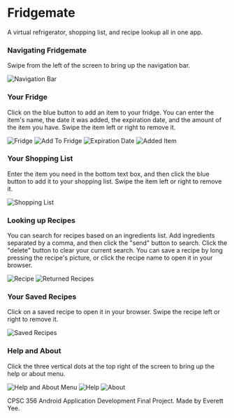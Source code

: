 # Fridgemate
A virtual refrigerator, shopping list, and recipe lookup all in one app.
### Navigating Fridgemate
Swipe from the left of the screen to bring up the navigation bar.

![](https://i.imgur.com/lg4zSQi.png "Navigation Bar")
### Your Fridge
Click on the blue button to add an item to your fridge. You can enter the item's name, the date it was added, the expiration date, and the amount of the item you have. Swipe the item left or right to remove it.

![](https://i.imgur.com/dIv98Am.png "Fridge")
![](https://i.imgur.com/WbhoXM3.png "Add To Fridge")
![](https://i.imgur.com/MO90y1X.png "Expiration Date")
![](https://i.imgur.com/gN7AiNp.png "Added Item") 
### Your Shopping List
Enter the item you need in the bottom text box, and then click the blue button to add it to your shopping list. Swipe the item left or right to remove it.

![](https://i.imgur.com/7a4twjZ.png "Shopping List")
### Looking up Recipes
You can search for recipes based on an ingredients list. Add ingredients separated by a comma, and then click the "send" button to search. Click the "delete" button to clear your current search. You can save a recipe by long pressing the recipe's picture, or click the recipe name to open it in your browser.

![](https://i.imgur.com/4crixoc.png "Recipe")
![](https://i.imgur.com/c67RA0Z.png "Returned Recipes")
### Your Saved Recipes
Click on a saved recipe to open it in your browser. Swipe the recipe left or right to remove it.

![](https://i.imgur.com/ytGkwHI.png "Saved Recipes")
### Help and About
Click the three vertical dots at the top right of the screen to bring up the help or about menu.

![](https://i.imgur.com/IeDXW7a.png "Help and About Menu")
![](https://i.imgur.com/Amih1eQ.png "Help")
![](https://i.imgur.com/qbmqqMq.png "About")

CPSC 356 Android Application Development Final Project. Made by Everett Yee.

